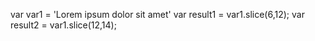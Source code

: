 var var1 = 'Lorem ipsum dolor sit amet'
var result1 = var1.slice(6,12);
var result2 = var1.slice(12,14);
